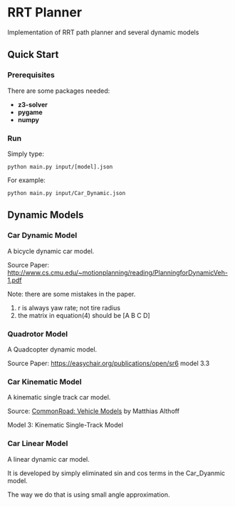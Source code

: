 # RRT Planner
Implementation of RRT path planner and several dynamic models


## Quick Start
### Prerequisites
There are some packages needed:
* **z3-solver** 
* **pygame**
* **numpy**
### Run
Simply type:
```
python main.py input/[model].json
```
For example:
```
python main.py input/Car_Dynamic.json
```
## Dynamic Models
### Car Dynamic Model

A bicycle dynamic car model. 

Source Paper: http://www.cs.cmu.edu/~motionplanning/reading/PlanningforDynamicVeh-1.pdf

Note: there are some mistakes in the paper. 

1) r is always yaw rate; not tire radius
2) the matrix in equation(4) should be [A B C D]


### Quadrotor Model

A Quadcopter dynamic model. 

Source Paper: https://easychair.org/publications/open/sr6 model 3.3

### Car Kinematic Model

A kinematic single track car model. 

Source: [CommonRoad: Vehicle Models](https://gitlab.com/commonroad/commonroad.gitlab.io/raw/master/documentation/vehicleModels_commonRoad.pdf) by Matthias Althoff

Model 3: Kinematic Single-Track Model 

### Car Linear Model
A linear dynamic car model. 

It is developed by simply eliminated sin and cos terms in the Car_Dyanmic model. 

The way we do that is using small angle approximation. 
